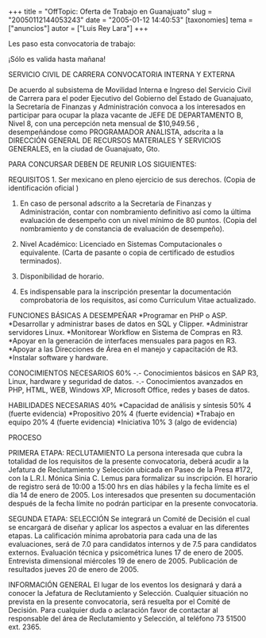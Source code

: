 +++
title = "OffTopic: Oferta de Trabajo en Guanajuato"
slug = "20050112144053243"
date = "2005-01-12 14:40:53"
[taxonomies]
tema = ["anuncios"]
autor = ["Luis Rey Lara"]
+++

Les paso esta convocatoria de trabajo:

¡Sólo es valida hasta mañana!

<!-- more -->
SERVICIO CIVIL DE CARRERA CONVOCATORIA INTERNA Y EXTERNA

De acuerdo al subsistema de Movilidad Interna e Ingreso del Servicio
Civil de Carrera para el poder Ejecutivo del Gobierno del Estado de
Guanajuato, la Secretaría de Finanzas y Administración convoca a los
interesados en participar para ocupar la plaza vacante de JEFE DE
DEPARTAMENTO B, Nivel 8, con una percepción neta mensual de $10,949.56 ,
desempeñándose como PROGRAMADOR ANALISTA, adscrita a la DIRECCIÓN
GENERAL DE RECURSOS MATERIALES Y SERVICIOS GENERALES, en la ciudad de
Guanajuato, Gto.

PARA CONCURSAR DEBEN DE REUNIR LOS SIGUIENTES:

REQUISITOS 1. Ser mexicano en pleno ejercicio de sus derechos. (Copia de
identificación oficial )

1.  En caso de personal adscrito a la Secretaría de Finanzas y
    Administración, contar con nombramiento definitivo así como la
    última evaluación de desempeño con un nivel mínimo de 80 puntos.
    (Copia del nombramiento y de constancia de evaluación de desempeño).

2.  Nivel Académico: Licenciado en Sistemas Computacionales o
    equivalente. (Carta de pasante o copia de certificado de estudios
    terminados).

3.  Disponibilidad de horario.

4.  Es indispensable para la inscripción presentar la documentación
    comprobatoria de los requisitos, así como Currículum Vitae
    actualizado.

FUNCIONES BÁSICAS A DESEMPEÑAR *Programar en PHP o ASP. *Desarrollar y
administrar bases de datos en SQL y Clipper. *Administrar servidores
Linux. *Monitorear Workflow en Sistema de Compras en R3. *Apoyar en la
generación de interfaces mensuales para pagos en R3. *Apoyar a las
Direcciones de Área en el manejo y capacitación de R3. \*Instalar
software y hardware.

CONOCIMIENTOS NECESARIOS 60% -.- Conocimientos básicos en SAP R3, Linux,
hardware y seguridad de datos. -.- Conocimientos avanzados en PHP, HTML,
WEB, Windows XP, Microsoft Office, redes y bases de datos.

HABILIDADES NECESARIAS 40% *Capacidad de análisis y síntesis 50% 4
(fuerte evidencia) *Propositivo 20% 4 (fuerte evidencia) *Trabajo en
equipo 20% 4 (fuerte evidencia) *Iniciativa 10% 3 (algo de evidencia)

PROCESO

PRIMERA ETAPA: RECLUTAMIENTO La persona interesada que cubra la
totalidad de los requisitos de la presente convocatoria, deberá acudir a
la Jefatura de Reclutamiento y Selección ubicada en Paseo de la Presa
#172, con la L.R.I. Mónica Sinia C. Lemus para formalizar su
inscripción. El horario de registro será de 10:00 a 15:00 hrs en días
hábiles y la fecha límite es el día 14 de enero de 2005. Los interesados
que presenten su documentación después de la fecha límite no podrán
participar en la presente convocatoria.

SEGUNDA ETAPA: SELECCIÓN Se integrará un Comité de Decisión el cual se
encargará de diseñar y aplicar los aspectos a evaluar en las diferentes
etapas. La calificación mínima aprobatoria para cada una de las
evaluaciones, será de 7.0 para candidatos internos y de 7.5 para
candidatos externos. Evaluación técnica y psicométrica lunes 17 de enero
de 2005. Entrevista dimensional miércoles 19 de enero de 2005.
Publicación de resultados jueves 20 de enero de 2005.

INFORMACIÓN GENERAL El lugar de los eventos los designará y dará a
conocer la Jefatura de Reclutamiento y Selección. Cualquier situación no
prevista en la presente convocatoria, será resuelta por el Comité de
Decisión. Para cualquier duda o aclaración favor de contactar al
responsable del área de Reclutamiento y Selección, al teléfono 73 51500
ext. 2365.

